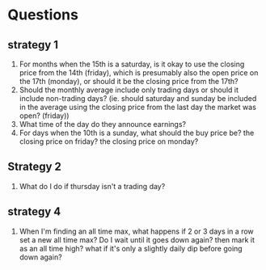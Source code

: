 # Questions

## strategy 1

1. For months when the 15th is a saturday, is it okay to use the closing price from the 14th (friday), which is presumably also the open price on the 17th (monday), or should it be the closing price from the 17th?
2. Should the monthly average include only trading days or should it include non-trading days? (ie. should saturday and sunday be included in the average using the closing price from the last day the market was open? (friday))
3. What time of the day do they announce earnings?
4. For days when the 10th is a sunday, what should the buy price be? the closing price on friday? the closing price on monday?

## Strategy 2

1. What do I do if thursday isn't a trading day? 

## strategy 4
1. When I'm finding an all time max, what happens if 2 or 3 days in a row set a new all time max? Do I wait until it goes down again? then mark it as an all time high? what if it's only a slightly daily dip before going down again? 